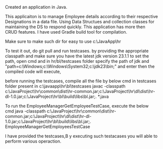 Created an application in Java. 

This applicaiton is to manage Employee details according to their respective Designations in a data file. 
Using Data Structues and collection classes for maintaining the DS to respond quickly.
This application has more then CRUD features. 
I have used Gradle build tool for compilation.

Make sure to make such dir for easy to use
c:\JavaApp\hr

To test it out, do git pull and run testcases. by providing the appropriate classpath and make sure you have the latest jdk version 23.1.1
to set the path, open cmd and in hr/bl/testcases folder specify the path of jdk and "path=c:\Windows;c:\Windows\System32;c:\jdk23\bin;" and enter 
then the compiled code will execute, 

before running the testcases, compile all the file by below cmd in testcases folder present in c:\javaapp\hr\bl\testcases
javac -classpath c:\JavaProject\hr\common\dist\hr-common.jar;c:\JavaProject\hr\dl\dist\hr-dl-1.0.jar;c:\JavaProject\hr\bl\build\libs\bl.jar;. *.java

To run the EmployeeManagerGetEmployeeTestCase, execute the below cmd
java -classpath c:\JavaProject\hr\common\dist\hr-common.jar;c:\JavaProject\hr\dl\dist\hr-dl-1.0.jar;c:\JavaProject\hr\bl\build\libs\bl.jar;. EmployeeManagerGetEmployeesTestCase

I have provided the testcases,B y executing such testacases you will able to perform various operaction.

